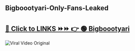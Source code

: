 
 ## Bigboootyari-Only-Fans-Leaked

# <h2><a href="https://clipsfans.com/Bigboootyari&ref=git">🔗 Click to LINKS ⏩⏩ 👉 🟢 Bigboootyari </a></h2>

<a href="https://clipsfans.com/Bigboootyari&ref=git" rel="nofollow" data-target="animated-image.originalLink"><img src="https://i.ibb.co.com/xMMVF88/686577567.gif" alt="Viral Video Original" style="max-width: 100%; display: inline-block;" data-target="animated-image.originalImage"></a>
